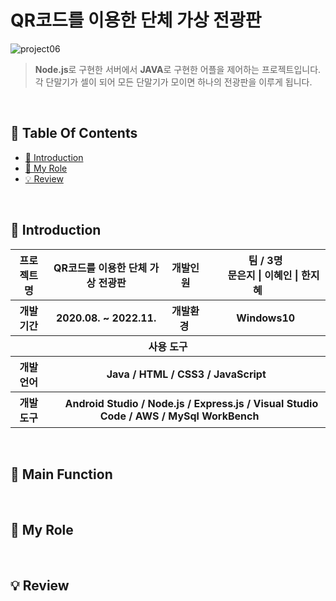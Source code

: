 # QR코드를 이용한 단체 가상 전광판

![project06](https://user-images.githubusercontent.com/90780701/154797422-8b17301a-eaba-4943-a770-aa650c3dad8b.png)

>  **Node.js**로 구현한 서버에서 **JAVA**로 구현한 어플을 제어하는 프로젝트입니다.<br />
>  각 단말기가 셀이 되어 모든 단말기가 모이면 하나의 전광판을 이루게 됩니다.<br />

 <br />
 
## 📌 Table Of Contents
* [📖 Introduction](#-introduction)
* [🙋 My Role](#-my-role)
* [💡 Review](#-review)

 <br />

## 📖 Introduction
<table width="100%">
    <tr>
        <th>프로젝트 명 </th>
        <th>QR코드를 이용한 단체 가상 전광판</th>
        <th>개발인원</th>
        <th>팀 / 3명<br>
            &nbsp;&nbsp;&nbsp;&nbsp;&nbsp;&nbsp;문은지 | 이혜인 | 한지혜&nbsp;&nbsp;&nbsp;&nbsp;&nbsp;&nbsp;
        </th>
    </tr>
    <tr>
        <th>개발기간</th>
        <th>2020.08. ~ 2022.11.</th>
        <th>개발환경&nbsp;</th>
        <th>Windows10</th>
    </tr>
    <tr>
        <th colspan="5">사용 도구</th>
    </tr>
    <tr>
        <th>개발언어</th>
        <th colspan="3"> Java / HTML / CSS3 / JavaScript </th>
    </tr>
    <tr>
        <th>개발도구</th>
        <th colspan="3">&nbsp;&nbsp;&nbsp;&nbsp;Android Studio / Node.js / Express.js / Visual Studio Code / AWS / MySql WorkBench &nbsp;&nbsp;&nbsp;&nbsp;</th>
    </tr>
</table>

<br />

## 📝 Main Function

<br />

## 🙋 My Role

<br />

## 💡 Review








